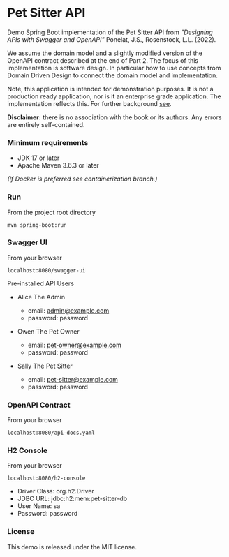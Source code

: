 # Pet Sitter API

Demo Spring Boot implementation of the Pet Sitter API from _"Designing APIs with Swagger and OpenAPI"_ Ponelat, J.S., 
Rosenstock, L.L. (2022).

We assume the domain model and a slightly modified version of the OpenAPI contract described at the end of Part 2. The
focus of this implementation is software design. In particular how to use concepts from Domain Driven Design to connect
the domain model and implementation.

Note, this application is intended for demonstration purposes. It is not a production ready application, nor is it an
enterprise grade application. The implementation reflects this. For further background [see](https://www.linkedin.com/pulse/managing-complexity-contract-first-api-peter-ogunmade-whgoc "Linkedin article").

__Disclaimer:__ there is no association with the book or its authors. Any errors are entirely self-contained.

### Minimum requirements
- JDK 17 or later
- Apache Maven 3.6.3 or later

_(If Docker is preferred see containerization branch.)_

### Run
From the project root directory
```shell
mvn spring-boot:run
```

### Swagger UI
From your browser
```
localhost:8080/swagger-ui
```

Pre-installed API Users

- Alice The Admin
  - email: admin@example.com
  - password: password

- Owen The Pet Owner
  - email: pet-owner@example.com
  - password: password

- Sally The Pet Sitter
  - email: pet-sitter@example.com
  - password: password

### OpenAPI Contract 
From your browser
```
localhost:8080/api-docs.yaml
```

### H2 Console
From your browser
```
localhost:8080/h2-console
```
- Driver Class: org.h2.Driver
- JDBC URL: jdbc:h2:mem:pet-sitter-db
- User Name: sa
- Password: password

### License
This demo is released under the MIT license.
